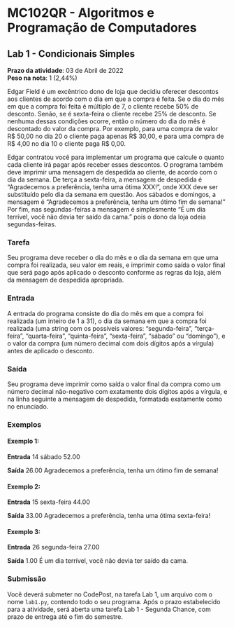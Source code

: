 # MC102QR - Algoritmos e Programação de Computadores

## Lab 1 - Condicionais Simples

**Prazo da atividade**: 03 de Abril de 2022  
**Peso na nota**: 1 (2,44%)

Edgar Field é um excêntrico dono de loja que decidiu oferecer descontos aos clientes de acordo com o dia em que a compra é feita. Se o dia do mês em que a compra foi feita é múltiplo de 7, o cliente recebe 50% de desconto. Senão, se é sexta-feira o cliente recebe 25% de desconto. Se nenhuma dessas condições ocorre, então o número do dia do mês é descontado do valor da compra. Por exemplo, para uma compra de valor R$ 50,00 no dia 20 o cliente paga apenas R$ 30,00, e para uma compra de R$ 4,00 no dia 10 o cliente paga R$ 0,00.

Edgar contratou você para implementar um programa que calcule o quanto cada cliente irá pagar após receber esses descontos. O programa também deve imprimir uma mensagem de despedida ao cliente, de acordo com o dia da semana. De terça a sexta-feira, a mensagem de despedida é “Agradecemos a preferência, tenha uma ótima XXX!”, onde XXX deve ser substituído pelo dia da semana em questão. Aos sábados e domingos, a mensagem é “Agradecemos a preferência, tenha um ótimo fim de semana!” Por fim, nas segundas-feiras a mensagem é simplesmente “É um dia terrível, você não devia ter saído da cama.” pois o dono da loja odeia segundas-feiras.

### Tarefa
Seu programa deve receber o dia do mês e o dia da semana em que uma compra foi realizada, seu valor em reais, e imprimir como saída o valor final que será pago após aplicado o desconto conforme as regras da loja, além da mensagem de despedida apropriada.

### Entrada
A entrada do programa consiste do dia do mês em que a compra foi realizada (um inteiro de 1 a 31), o dia da semana em que a compra foi realizada (uma string com os possíveis valores: “segunda-feira”, “terça-feira”, “quarta-feira”, “quinta-feira”, “sexta-feira”, “sábado” ou “domingo”), e o valor da compra (um número decimal com dois dígitos após a vírgula) antes de aplicado o desconto.

### Saída
Seu programa deve imprimir como saída o valor final da compra como um número decimal não-negativo com exatamente dois dígitos após a vírgula, e na linha seguinte a mensagem de despedida, formatada exatamente como no enunciado.

### Exemplos

#### Exemplo 1:
**Entrada**
14
sábado
52.00

**Saída**
26.00
Agradecemos a preferência, tenha um ótimo fim de semana!

#### Exemplo 2:
**Entrada**
15
sexta-feira
44.00


**Saída**
33.00
Agradecemos a preferência, tenha uma ótima sexta-feira!


#### Exemplo 3:
**Entrada**
26
segunda-feira
27.00



**Saída**
1.00
É um dia terrível, você não devia ter saído da cama.




### Submissão
Você deverá submeter no CodePost, na tarefa Lab 1, um arquivo com o nome `lab1.py`, contendo todo o seu programa. Após o prazo estabelecido para a atividade, será aberta uma tarefa Lab 1 - Segunda Chance, com prazo de entrega até o fim do semestre.
